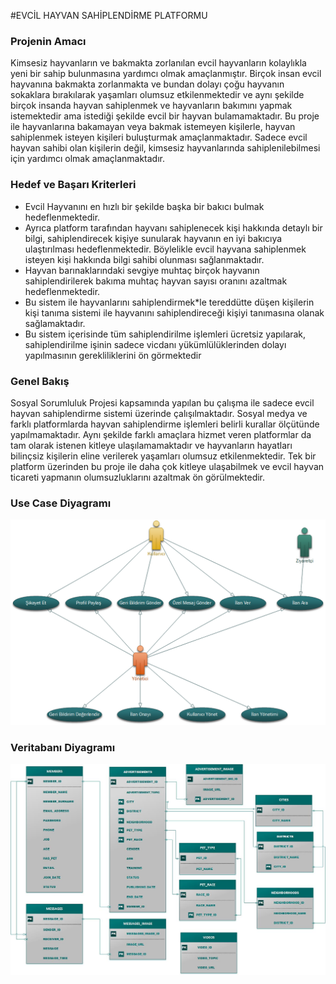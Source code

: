 #EVCİL HAYVAN SAHİPLENDİRME PLATFORMU 

<h3>Projenin Amacı</h3>

 Kimsesiz hayvanların ve bakmakta zorlanılan evcil hayvanların kolaylıkla yeni bir sahip bulunmasına yardımcı olmak amaçlanmıştır.
  Birçok insan evcil hayvanına bakmakta zorlanmakta ve bundan dolayı çoğu hayvanın sokaklara bırakılarak yaşamları olumsuz etkilenmektedir
  ve aynı şekilde birçok insanda hayvan sahiplenmek ve hayvanların bakımını yapmak istemektedir ama istediği şekilde evcil bir 
  hayvan bulamamaktadır. Bu proje ile hayvanlarına bakamayan veya bakmak istemeyen kişilerle, hayvan sahiplenmek isteyen kişileri
  buluşturmak amaçlanmaktadır. 
Sadece evcil hayvan sahibi olan kişilerin değil, kimsesiz hayvanlarında sahiplenilebilmesi için yardımcı olmak amaçlanmaktadır. 
           
 <h3>Hedef ve Başarı Kriterleri</h3>
 
- Evcil Hayvanını en hızlı bir şekilde başka bir bakıcı bulmak hedeflenmektedir.
- Ayrıca platform tarafından hayvanı sahiplenecek kişi hakkında detaylı bir bilgi, sahiplendirecek kişiye sunularak hayvanın en iyi bakıcıya ulaştırılması hedeflenmektedir. Böylelikle evcil hayvana sahiplenmek isteyen kişi hakkında bilgi sahibi olunması sağlanmaktadır.
- Hayvan barınaklarındaki sevgiye muhtaç birçok hayvanın sahiplendirilerek bakıma muhtaç hayvan sayısı oranını azaltmak hedeflenmektedir.
- Bu sistem ile hayvanlarını sahiplendirmek*le tereddütte düşen kişilerin kişi tanıma sistemi ile hayvanını sahiplendireceği kişiyi tanımasına olanak sağlamaktadır.
- Bu sistem içerisinde tüm sahiplendirilme işlemleri ücretsiz yapılarak, sahiplendirilme işinin sadece vicdanı yükümlülüklerinden dolayı yapılmasının gerekliliklerini ön görmektedir

<h3>Genel Bakış</h3>
Sosyal Sorumluluk Projesi kapsamında yapılan bu çalışma ile sadece evcil hayvan sahiplendirme sistemi üzerinde çalışılmaktadır. Sosyal medya ve farklı platformlarda hayvan sahiplendirme işlemleri belirli kurallar ölçütünde yapılmamaktadır. Aynı şekilde farklı amaçlara hizmet veren platformlar da tam olarak istenen kitleye ulaşılamamaktadır ve hayvanların hayatları bilinçsiz kişilerin eline verilerek yaşamları olumsuz etkilenmektedir. Tek bir platform üzerinden bu proje ile daha çok kitleye ulaşabilmek ve evcil hayvan ticareti yapmanın olumsuzluklarını azaltmak ön görülmektedir. 

<h3>Use Case Diyagramı</h3>

![GitHub Logo](https://github.com/mzgg/social-responsibility/blob/master/Documents/Visio%20Diagramlar/Use-Case.png)

<h3>Veritabanı Diyagramı</h3>

![GitHub Logo](https://github.com/mzgg/social-responsibility/blob/master/Documents/EER%20Diyagram.jpg)

